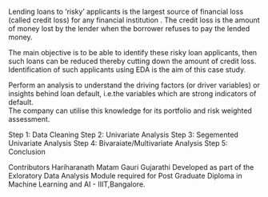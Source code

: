 Lending loans to ‘risky’ applicants is the largest source of financial loss (called credit loss) for any financial institution . The credit loss is the amount of money lost by the lender when the borrower refuses to pay the lended money.

The main objective is to be able to identify these risky loan applicants, then such loans can be reduced thereby cutting down the amount of credit loss. 
Identification of such applicants using EDA is the aim of this case study.   

Perform an analysis to understand the driving factors (or driver variables) or insights behind loan default, i.e.the variables which are strong indicators of default.  
The company can utilise this knowledge for its portfolio and risk weighted assessment.

Step 1: Data Cleaning 
Step 2: Univariate Analysis
Step 3: Segemented Univariate Analysis
Step 4: Bivaraiate/Multivariate Analysis
Step 5: Conclusion 


Contributors
Hariharanath Matam
Gauri Gujarathi 
Developed as part of the Exloratory Data Analysis Module required for Post Graduate Diploma in Machine Learning and AI - IIIT,Bangalore.
